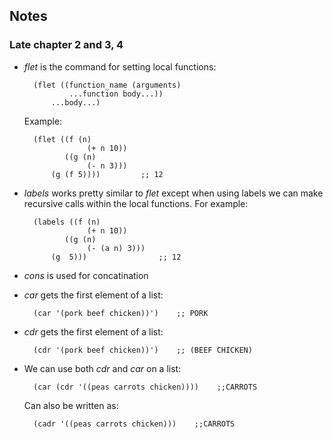 ## Notes

### Late chapter 2 and 3, 4

* *flet* is the command for setting local functions:

        (flet ((function_name (arguments)
                ...function body...))
            ...body...)

    Example:

        (flet ((f (n)
                    (+ n 10))
               ((g (n)
                    (- n 3)))
            (g (f 5))))         ;; 12

* *labels* works pretty similar to *flet* except when using labels we
can make recursive calls within the local functions. For example:

        (labels ((f (n)
                    (+ n 10))
               ((g (n)
                    (- (a n) 3)))
            (g  5)))                ;; 12

* *cons* is used for concatination

* *car* gets the first element of a list:

        (car '(pork beef chicken))')    ;; PORK

* *cdr* gets the first element of a list:

        (cdr '(pork beef chicken))')    ;; (BEEF CHICKEN)

* We can use both *cdr* and *car* on a list:

        (car (cdr '((peas carrots chicken))))    ;;CARROTS

    Can also be written as:

        (cadr '((peas carrots chicken)))    ;;CARROTS
